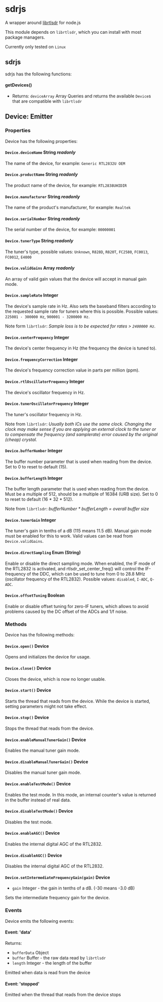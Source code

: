 # sdrjs
A wrapper around [librtlsdr](http://sdr.osmocom.org/trac/wiki/rtl-sdr) for node.js

This module depends on `librtlsdr`, which you can install with most package managers.

Currently only tested on `Linux`

## sdrjs
sdrjs has the following functions:
#### getDevices()
 * Returns: `deviceArray` Array
Queries and returns the available `Device`s that are compatible with `librtlsdr`

## Device: Emitter
### Properties
Device has the following properties:

#### `Device.deviceName` String _readonly_
The name of the device, for example: `Generic RTL2832U OEM`

#### `Device.productName` String _readonly_
The product name of the device, for example: `RTL2838UHIDIR`

#### `Device.manufacturer` String _readonly_
The name of the product's manufacturer, for example: `Realtek`

#### `Device.serialNumber` String _readonly_
The serial number of the device, for example: `00000001`

#### `Device.tunerType` String _readonly_
The tuner's type, possible values: `Unknown`, `R828D`, `R820T`, `FC2580`, `FC0013`, `FC0012`, `E4000`

#### `Device.validGains` Array _readonly_
An array of valid gain values that the device will accept in manual gain mode.

#### `Device.sampleRate` Integer
The device's sample rate in Hz. Also sets the baseband filters according to the 
requested sample rate for tuners where this is possible. Possible values: 
`225001 - 300000 Hz`, `900001 - 3200000 Hz`.

Note form `librtlsdr`: _Sample loss is to be expected for rates > `2400000 Hz`._

#### `Device.centerFrequency` Integer
The device's center frequency in Hz (the frequency the device is tuned to).

#### `Device.frequencyCorrection` Integer
The device's frequency correction value in parts per million (ppm).

#### `Device.rtlOscillatorFrequency` Integer
The device's oscillator frequency in Hz.

#### `Device.tunerOscillatorFrequency` Integer
The tuner's oscillator frequency in Hz.

Note from `librtlsdr`: _Usually both ICs use the same clock. 
Changing the clock may make sense if you are applying an external clock to the tuner or 
to compensate the frequency (and samplerate) error caused by the original (cheap) crystal._

#### `Device.bufferNumber` Integer
The buffer number parameter that is used when reading from the device. Set to 0 to reset to default (15).

#### `Device.bufferLength` Integer
The buffer length parameter that is used when reading from the device. 
Must be a multiple of 512, should be a multiple of 16384 (URB size). 
Set to 0 to reset to default (16 * 32 * 512).

Note from `librtlsdr`: _bufferNumber * bufferLength = overall buffer size_

#### `Device.tunerGain` Integer
The tuner's gain in tenths of a dB (115 means 11.5 dB). 
Manual gain mode must be enabled for this to work.
Valid values can be read from `Device.validGains`.

#### `Device.directSampling` Enum (String)
Enable or disable the direct sampling mode. When enabled, the IF mode 
of the RTL2832 is activated, and rtlsdr_set_center_freq() will control
the IF-frequency of the DDC, which can be used to tune from 0 to 28.8 MHz
(oscillator frequency of the RTL2832).
Possible values: `disabled`, `I-ADC`, `Q-ADC`.

#### `Device.offsetTuning` Boolean
Enable or disable offset tuning for zero-IF tuners, which allows to avoid 
problems caused by the DC offset of the ADCs and 1/f noise.

### Methods
Device has the following methods:

#### `Device.open()` Device
Opens and initializes the device for usage.

#### `Device.close()` Device
Closes the device, which is now no longer usable.

#### `Device.start()` Device
Starts the thread that reads from the device. While the device is started, setting parameters might not take effect.

#### `Device.stop()` Device
Stops the thread that reads from the device.

#### `Device.enableManualTunerGain()` Device
Enables the manual tuner gain mode.

#### `Device.disableManualTunerGain()` Device
Disables the manual tuner gain mode.

#### `Device.enableTestMode()` Device
Enables the test mode. In this mode, an internal counter's value is returned in the buffer instead of real data.

#### `Device.disableTestMode()` Device
Disables the test mode.

#### `Device.enableAGC()` Device
Enables the internal digital AGC of the RTL2832.

#### `Device.disableAGC()` Device
Disables the internal digital AGC of the RTL2832.

#### `Device.setIntermediateFrequencyGain(gain)` Device
* `gain` Integer - the gain in tenths of a dB. (-30 means -3.0 dB)

Sets the intermediate frequency gain for the device.

### Events
Device emits the following events:

#### Event: 'data'
Returns: 
 * `bufferData` Object
  * `buffer` Buffer - the raw data read by `librtlsdr`
  * `length` Integer - the length of the buffer

Emitted when data is read from the device

#### Event: 'stopped'
Emitted when the thread that reads from the device stops
